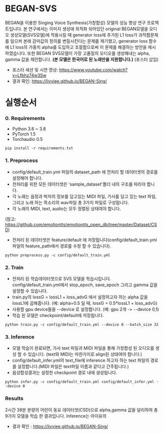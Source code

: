 # BEGAN-SVS

BEGAN을 이용한 Singing Voice Synthesis(가창합성) 모델의 성능 향상 연구 프로젝트입니다. 본 연구에서는 이미지 생성에 최적화 되어있던 original BEGAN모델을 오디오 생성모델(SVS모델)에 적용시킬 때 generator loss에 추가된 L1 loss가 과적합문제를 일으켜 본래 감마값의 정의를 변질시킨다는 문제를 제기했고,  generator loss 함수에 L1 loss의 가중치 alpha를 도입하고 조절함으로써 이 문제를 해결하는 방안을 제시하였습니다. 또한 BEGAN SVS모델이 가장 고품질의 오디오를 생성해내는 alpha, gamma 값을 제안합니다. **(본 모델은 한국어로 된 노래만을 지원합니다.)**
(포스터 삽입)

 - 포스터 세션 및 시연 영상: https://www.youtube.com/watch?v=Lfbhz74w3Sw
 - 결과 확인: https://livviee.github.io/BEGAN-Sing/


# 실행순서

### 0. Requirements
  - Python 3.6 ~ 3.8
  - PyTorch 1.5
  - Torchaudio 0.5 
  ```
  pip install -r requirements.txt
  ```

### 1. Preprocess
  - config/default_train.yml 파일의 dataset_path 에 전처리 할 데이터셋의 경로를 설정해야 합니다.
  - 전처리를 위한 모든 데이터셋은 'sample_dataset'폴더 내의 구조를 따라야 합니다.
  - 각 노래는 음정과 박자의 정보를 담고있는 MIDI 파일, 가사를 담고 있는 text 파일, 그리고 노래 하는 목소리의 wav파일 총 3가지 파일로 구성됩니다.
  - 각 노래의 MIDI, text, audio는 모두 정렬된 상태여야 합니다.
  
(참고: https://github.com/emotiontts/emotiontts_open_db/tree/master/Dataset/CSD)
  - 전처리 된 데이터셋은 feature/default 에 저장됩니다(config/default_train.yml 파일의 feature_path에서 경로를 수정 할 수 있습니다).

```
python preprocess.py -c config/default_train.yml
```

### 2. Train
  - 전처리 된 학습데이터셋으로 SVS 모델을 학습시킵니다. config/default_train.yml에서 stop_epoch, save_epoch 그리고 gamma 값을 설정할 수 있습니다.
  - train.py의 lossG = lossL1 + loss_advG 에서 설정하고자 하는 alpha 값을 lossL1에 곱해줍니다. (예: alpha=0.5 일 때, lossG = 0.5*lossL1 + loss_advG)
  - 사용할 gpu device들을 --device 로 설정합니다. (예: gpu 2개 -> --device 0,1)
  - 학습 된 모델은 checkpoint/default에 저장됩니다.  

```
python train.py -c config/default_train.yml --device 0 --batch_size 32
```

### 3. Inference
  - 모델 학습이 완료되면, 가사 text 파일과 MIDI 파일을 통해 가창합성 된 오디오를 생성 할 수 있습니다. (text와 MIDI는 마찬가지로 align된 상태여야 합니다.)
  - config/default_infer.yml의 text_file에 inference 하고자 하는 text 파일의 경로를 설정합니다.(MIDI 파일은 text파일 이름과 같다고 간주됩니다.) 
  - 음성합성결과는 설정한 checkpoint 경로 내에 생성됩니다.
```
python infer.py -c config/default_train.yml config/default_infer.yml --device 0

```

### Results
2시간 38분 분량의 어린이 동요 데이터셋(CSD)으로 alpha,gamma 값을 달리하여 총 9가지 모델을 학습 한 결과입니다. Inference는 아이유의 
 - 결과 확인 : https://livviee.github.io/BEGAN-Sing/
